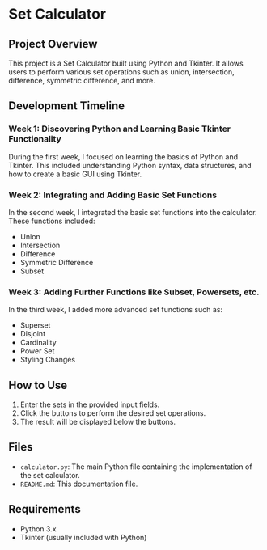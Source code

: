 # Set Calculator

## Project Overview

This project is a Set Calculator built using Python and Tkinter. It allows users to perform various set operations such as union, intersection, difference, symmetric difference, and more.

## Development Timeline

### Week 1: Discovering Python and Learning Basic Tkinter Functionality

During the first week, I focused on learning the basics of Python and Tkinter. This included understanding Python syntax, data structures, and how to create a basic GUI using Tkinter.

### Week 2: Integrating and Adding Basic Set Functions

In the second week, I integrated the basic set functions into the calculator. These functions included:
- Union
- Intersection
- Difference
- Symmetric Difference
- Subset


### Week 3: Adding Further Functions like Subset, Powersets, etc.

In the third week, I added more advanced set functions such as:
- Superset
- Disjoint
- Cardinality
- Power Set
- Styling Changes

## How to Use

1. Enter the sets in the provided input fields.
2. Click the buttons to perform the desired set operations.
3. The result will be displayed below the buttons.

## Files

- `calculator.py`: The main Python file containing the implementation of the set calculator.
- `README.md`: This documentation file.

## Requirements

- Python 3.x
- Tkinter (usually included with Python)



